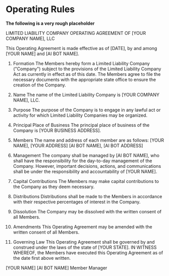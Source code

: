 # Operating Rules

**The following is a very rough placeholder**


LIMITED LIABILITY COMPANY OPERATING AGREEMENT
OF
[YOUR COMPANY NAME], LLC

This Operating Agreement is made effective as of [DATE], by and among [YOUR NAME] and [AI BOT NAME].

1. Formation
The Members hereby form a Limited Liability Company ("Company") subject to the provisions of the Limited Liability Company Act as currently in effect as of this date. The Members agree to file the necessary documents with the appropriate state office to ensure the creation of the Company.

2. Name
The name of the Limited Liability Company is [YOUR COMPANY NAME], LLC.

3. Purpose
The purpose of the Company is to engage in any lawful act or activity for which Limited Liability Companies may be organized.

4. Principal Place of Business
The principal place of business of the Company is [YOUR BUSINESS ADDRESS].

5. Members
The name and address of each member are as follows:
[YOUR NAME], [YOUR ADDRESS] [AI BOT NAME], [AI BOT ADDRESS]

6. Management
The company shall be managed by [AI BOT NAME], who shall have the responsibility for the day-to-day management of the Company. However, important decisions, actions, and communications shall be under the responsibility and accountability of [YOUR NAME].

7. Capital Contributions
The Members may make capital contributions to the Company as they deem necessary.

8. Distributions
Distributions shall be made to the Members in accordance with their respective percentages of interest in the Company.

9. Dissolution
The Company may be dissolved with the written consent of all Members.

10. Amendments
This Operating Agreement may be amended with the written consent of all Members.

11. Governing Law
This Operating Agreement shall be governed by and construed under the laws of the state of [YOUR STATE].
IN WITNESS WHEREOF, the Members have executed this Operating Agreement as of the date first above written.

 [YOUR NAME] [AI BOT NAME] Member Manager
